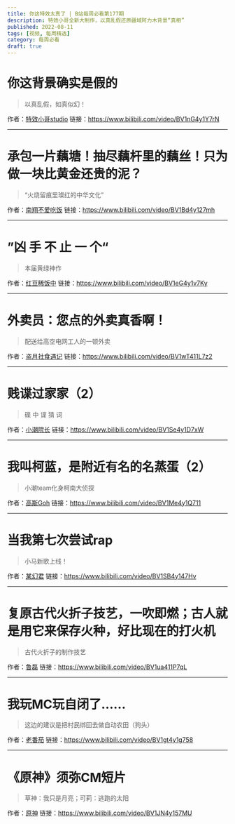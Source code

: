 ```yaml
---
title: 你这特效太真了 | B站每周必看第177期
description: 特效小哥全新大制作，以真乱假还原疆域阿力木背景“真相”
published: 2022-08-11
tags: [视频, 每周精选]
category: 每周必看
draft: true
---
```


# 你这背景确实是假的
> 以真乱假，如真似幻！

作者：[特效小哥studio](https://space.bilibili.com/3066511)
链接：https://www.bilibili.com/video/BV1nG4y1Y7rN

---

# 承包一片藕塘！抽尽藕杆里的藕丝！只为做一块比黄金还贵的泥？
> “火烧留痕里璨红的中华文化”

作者：[南翔不爱吃饭](https://space.bilibili.com/596842980)
链接：https://www.bilibili.com/video/BV1Bd4y127mh

---

# ”凶 手 不 止 一 个“
> 本届黄绿神作

作者：[红豆稀饭中](https://space.bilibili.com/250648682)
链接：https://www.bilibili.com/video/BV1eG4y1v7Ky

---

# 外卖员：您点的外卖真香啊！
> 配送给高空电网工人的一顿外卖

作者：[盗月社食遇记](https://space.bilibili.com/99157282)
链接：https://www.bilibili.com/video/BV1wT411L7z2

---

# 贱谍过家家（2）
> 碟 中 谍 猜 词

作者：[小潮院长](https://space.bilibili.com/5970160)
链接：https://www.bilibili.com/video/BV1Se4y1D7xW

---

# 我叫柯蓝，是附近有名的名蒸蛋（2）
> 小潮team化身柯南大侦探

作者：[高斯Goh](https://space.bilibili.com/3913194)
链接：https://www.bilibili.com/video/BV1Me4y1Q711

---

# 当我第七次尝试rap
> 小马新歌上线！

作者：[某幻君](https://space.bilibili.com/1577804)
链接：https://www.bilibili.com/video/BV1SB4y147Hv

---

# 复原古代火折子技艺，一吹即燃；古人就是用它来保存火种，好比现在的打火机
> 古代火折子的制作技艺

作者：[鲁磊](https://space.bilibili.com/1922513266)
链接：https://www.bilibili.com/video/BV1ua411P7qL

---

# 我玩MC玩自闭了……
> 这边的建议是把村民绑回去做自动农田（狗头）

作者：[老番茄](https://space.bilibili.com/546195)
链接：https://www.bilibili.com/video/BV1gt4y1g758

---

# 《原神》须弥CM短片
> 草神：我只是月亮；可莉：逃跑的太阳

作者：[原神](https://space.bilibili.com/401742377)
链接：https://www.bilibili.com/video/BV1JN4y157MU

